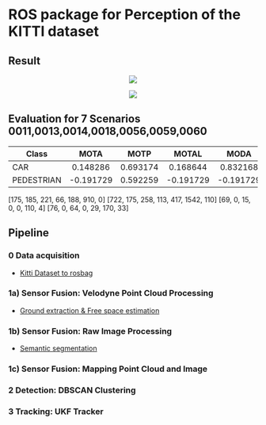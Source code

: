# ROS package for Perception of the KITTI dataset

## Result

<p align="center">
  <img src="./videos/semantic.gif">
</p>

<p align="center">
  <img src="./videos/rviz.gif">
</p>

## Evaluation for 7 Scenarios 0011,0013,0014,0018,0056,0059,0060

| Class        | MOTA    | MOTP    |  MOTAL  |    MODA |    MODP |
| ------------ |:-------:|:-------:|:-------:|:-------:|:-------:|
| CAR          | 0.148286| 0.693174| 0.168644| 0.832168| 0.168984|
| PEDESTRIAN   |-0.191729| 0.592259|-0.191729|-0.191729| 0.962181|


[175, 185, 221, 66, 188, 910, 0]
[722, 175, 258, 113, 417, 1542, 110]
[69, 0, 15, 0, 0, 110, 4]
[76, 0, 64, 0, 29, 170, 33]

## Pipeline

### 0 Data acquisition

* [Kitti Dataset to rosbag](https://github.com/tomas789/kitti2bag)

### 1a) Sensor Fusion: Velodyne Point Cloud Processing

* [Ground extraction & Free space estimation](http://wiki.ros.org/but_velodyne_proc)

### 1b) Sensor Fusion: Raw Image Processing

* [Semantic segmentation](https://github.com/martinkersner/train-DeepLab)

### 1c) Sensor Fusion: Mapping Point Cloud and Image

### 2 Detection: DBSCAN Clustering

### 3 Tracking: UKF Tracker

